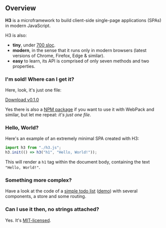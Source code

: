 ## Overview

**H3** is a microframework to build client-side single-page applications (SPAs) in modern JavaScript.

H3 is also:

* **tiny**, under [700 sloc](https://github.com/h3rald/h3/blob/master/h3.js).
* **modern**, in the sense that it runs only in modern browsers (latest versions of Chrome, Firefox, Edge & similar).
* **easy** to learn, its API is comprised of only seven methods and two properties.

### I'm sold! Where can I get it?

Here, look, it's just one file:

<a href="hhttps://raw.githubusercontent.com/h3rald/h3/v0.1.0/h3.js" target="_blank" class="button primary">Download v0.1.0</a>

Yes there is also a [NPM package](https://www.npmjs.com/package/h3js) if you want to use it with WebPack and similar, but let me repeat: _it's just one file_.

### Hello, World?

Here's an example of an extremely minimal SPA created with H3:

```js
import h3 from "./h3.js";
h3.init(() => h3("h1", "Hello, World!"));
```

This will render a `h1` tag within the document body, containing the text `"Hello, World!"`.

### Something more complex?

Have a look at the code of a [simple todo list](https://github.com/h3rald/h3/tree/master/docs/example) ([demo](https://h3.js.org/example/index.html)) with several components, a store and some routing.

### Can I use it then, no strings attached?

Yes. It's [MIT-licensed](https://github.com/h3rald/h3/blob/master/LICENSE).